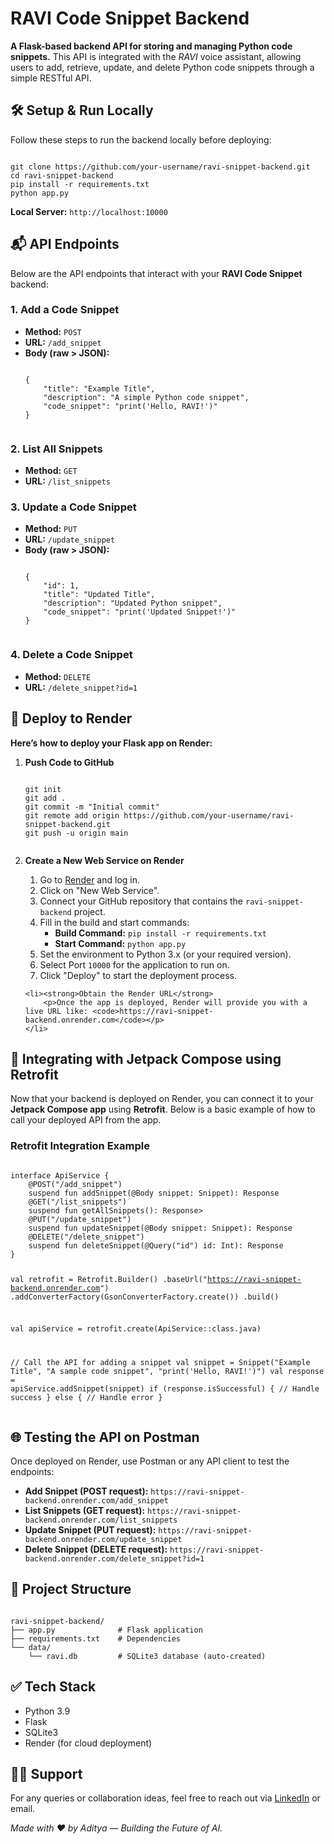 <h1>RAVI Code Snippet Backend</h1>
<p><strong>A Flask-based backend API for storing and managing Python code snippets.</strong> This API is integrated with the <em>RAVI</em> voice assistant, allowing users to add, retrieve, update, and delete Python code snippets through a simple RESTful API.</p>

<h2>🛠️ Setup & Run Locally</h2>
<p>Follow these steps to run the backend locally before deploying:</p>

<pre><code>
git clone https://github.com/your-username/ravi-snippet-backend.git
cd ravi-snippet-backend
pip install -r requirements.txt
python app.py
</code></pre>

<p><strong>Local Server:</strong> <code>http://localhost:10000</code></p>

<h2>📬 API Endpoints</h2>
<p>Below are the API endpoints that interact with your <strong>RAVI Code Snippet</strong> backend:</p>

<h3>1. Add a Code Snippet</h3>
<ul>
    <li><strong>Method:</strong> <code>POST</code></li>
    <li><strong>URL:</strong> <code>/add_snippet</code></li>
    <li><strong>Body (raw > JSON):</strong>
        <pre><code>
{
    "title": "Example Title",
    "description": "A simple Python code snippet",
    "code_snippet": "print('Hello, RAVI!')"
}
        </code></pre>
    </li>
</ul>

<h3>2. List All Snippets</h3>
<ul>
    <li><strong>Method:</strong> <code>GET</code></li>
    <li><strong>URL:</strong> <code>/list_snippets</code></li>
</ul>

<h3>3. Update a Code Snippet</h3>
<ul>
    <li><strong>Method:</strong> <code>PUT</code></li>
    <li><strong>URL:</strong> <code>/update_snippet</code></li>
    <li><strong>Body (raw > JSON):</strong>
        <pre><code>
{
    "id": 1,
    "title": "Updated Title",
    "description": "Updated Python snippet",
    "code_snippet": "print('Updated Snippet!')"
}
        </code></pre>
    </li>
</ul>

<h3>4. Delete a Code Snippet</h3>
<ul>
    <li><strong>Method:</strong> <code>DELETE</code></li>
    <li><strong>URL:</strong> <code>/delete_snippet?id=1</code></li>
</ul>

<h2>🚀 Deploy to Render</h2>

<p><strong>Here’s how to deploy your Flask app on Render:</strong></p>

<ol>
    <li><strong>Push Code to GitHub</strong>  
        <pre><code>
git init
git add .
git commit -m "Initial commit"
git remote add origin https://github.com/your-username/ravi-snippet-backend.git
git push -u origin main
        </code></pre>
    </li>
    <li><strong>Create a New Web Service on Render</strong></li>
    <ol>
        <li>Go to <a href="https://render.com" target="_blank">Render</a> and log in.</li>
        <li>Click on "New Web Service".</li>
        <li>Connect your GitHub repository that contains the <code>ravi-snippet-backend</code> project.</li>
        <li>Fill in the build and start commands:
            <ul>
                <li><strong>Build Command:</strong> <code>pip install -r requirements.txt</code></li>
                <li><strong>Start Command:</strong> <code>python app.py</code></li>
            </ul>
        </li>
        <li>Set the environment to Python 3.x (or your required version).</li>
        <li>Select Port <code>10000</code> for the application to run on.</li>
        <li>Click "Deploy" to start the deployment process.</li>
    </ol>

    <li><strong>Obtain the Render URL</strong>
        <p>Once the app is deployed, Render will provide you with a live URL like: <code>https://ravi-snippet-backend.onrender.com</code></p>
    </li>
</ol>

<h2>📱 Integrating with Jetpack Compose using Retrofit</h2>
<p>Now that your backend is deployed on Render, you can connect it to your <strong>Jetpack Compose app</strong> using <strong>Retrofit</strong>. Below is a basic example of how to call your deployed API from the app.</p>

<h3>Retrofit Integration Example</h3>
<pre><code>
interface ApiService {
    @POST("/add_snippet")
    suspend fun addSnippet(@Body snippet: Snippet): Response<ApiResponse>
    @GET("/list_snippets")
    suspend fun getAllSnippets(): Response<List<Snippet>>
    @PUT("/update_snippet")
    suspend fun updateSnippet(@Body snippet: Snippet): Response<ApiResponse>
    @DELETE("/delete_snippet")
    suspend fun deleteSnippet(@Query("id") id: Int): Response<ApiResponse>
}

val retrofit = Retrofit.Builder()
    .baseUrl("https://ravi-snippet-backend.onrender.com")
    .addConverterFactory(GsonConverterFactory.create())
    .build()

val apiService = retrofit.create(ApiService::class.java)

// Call the API for adding a snippet
val snippet = Snippet("Example Title", "A sample code snippet", "print('Hello, RAVI!')")
val response = apiService.addSnippet(snippet)
if (response.isSuccessful) {
    // Handle success
} else {
    // Handle error
}
</code></pre>

<h2>🌐 Testing the API on Postman</h2>
<p>Once deployed on Render, use Postman or any API client to test the endpoints:</p>

<ul>
    <li><strong>Add Snippet (POST request):</strong> <code>https://ravi-snippet-backend.onrender.com/add_snippet</code></li>
    <li><strong>List Snippets (GET request):</strong> <code>https://ravi-snippet-backend.onrender.com/list_snippets</code></li>
    <li><strong>Update Snippet (PUT request):</strong> <code>https://ravi-snippet-backend.onrender.com/update_snippet</code></li>
    <li><strong>Delete Snippet (DELETE request):</strong> <code>https://ravi-snippet-backend.onrender.com/delete_snippet?id=1</code></li>
</ul>

<h2>📂 Project Structure</h2>
<pre><code>
ravi-snippet-backend/
├── app.py              # Flask application
├── requirements.txt    # Dependencies
└── data/
    └── ravi.db         # SQLite3 database (auto-created)
</code></pre>

<h2>✅ Tech Stack</h2>
<ul>
    <li>Python 3.9</li>
    <li>Flask</li>
    <li>SQLite3</li>
    <li>Render (for cloud deployment)</li>
</ul>

<h2>🧑‍💻 Support</h2>
<p>For any queries or collaboration ideas, feel free to reach out via <a href="[https://www.linkedin.com/in/aditya-<your-profile](https://www.linkedin.com/in/aditya-patil-a7743a292/)>" target="_blank">LinkedIn</a> or email.</p>

<footer>
    <p><em>Made with ❤️ by Aditya — Building the Future of AI.</em></p>
</footer>
